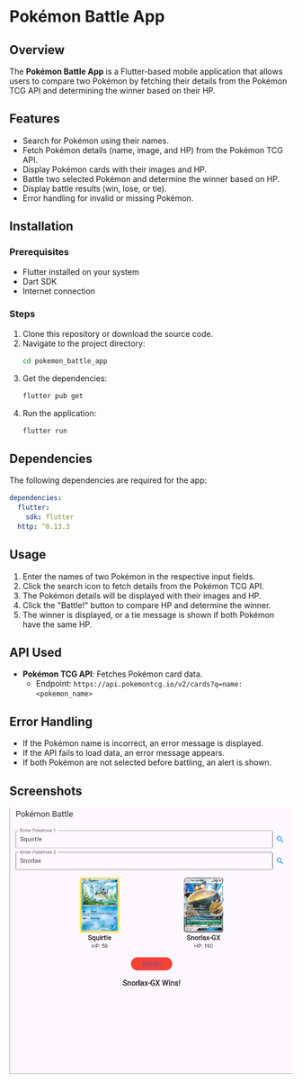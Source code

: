 # Pokémon Battle App



## Overview
The **Pokémon Battle App** is a Flutter-based mobile application that allows users to compare two Pokémon by fetching their details from the Pokémon TCG API and determining the winner based on their HP.

## Features
- Search for Pokémon using their names.
- Fetch Pokémon details (name, image, and HP) from the Pokémon TCG API.
- Display Pokémon cards with their images and HP.
- Battle two selected Pokémon and determine the winner based on HP.
- Display battle results (win, lose, or tie).
- Error handling for invalid or missing Pokémon.

## Installation
### Prerequisites
- Flutter installed on your system
- Dart SDK
- Internet connection

### Steps
1. Clone this repository or download the source code.
2. Navigate to the project directory:
   ```sh
   cd pokemon_battle_app
   ```
3. Get the dependencies:
   ```sh
   flutter pub get
   ```
4. Run the application:
   ```sh
   flutter run
   ```

## Dependencies
The following dependencies are required for the app:
```yaml
dependencies:
  flutter:
    sdk: flutter
  http: ^0.13.3
```

## Usage
1. Enter the names of two Pokémon in the respective input fields.
2. Click the search icon to fetch details from the Pokémon TCG API.
3. The Pokémon details will be displayed with their images and HP.
4. Click the "Battle!" button to compare HP and determine the winner.
5. The winner is displayed, or a tie message is shown if both Pokémon have the same HP.

## API Used
- **Pokémon TCG API**: Fetches Pokémon card data.
  - Endpoint: `https://api.pokemontcg.io/v2/cards?q=name:<pokemon_name>`

## Error Handling
- If the Pokémon name is incorrect, an error message is displayed.
- If the API fails to load data, an error message appears.
- If both Pokémon are not selected before battling, an alert is shown.

## Screenshots
 ![](./images/image.png)

  

